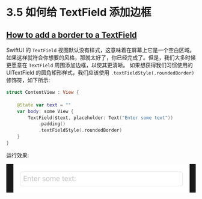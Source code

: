 # 3.5 如何给 TextField 添加边框

## [How to add a border to a TextField](https://www.hackingwithswift.com/quick-start/swiftui/how-to-add-a-border-to-a-textfield)

SwiftUI 的 `TextField` 视图默认没有样式，这意味着在屏幕上它是一个空白区域。如果这样就符合你想要的风格，那就太好了，你已经完成了。但是，我们大多时候更愿意在 `TextField` 周围添加边框，以使其更清晰。 如果想获得我们习惯使用的 UITextField 的圆角矩形样式，我们应该使用 `.textFieldStyle(.roundedBorder)` 修饰符，如下所示:

```swift
struct ContentView : View {

    @State var text = ""
    var body: some View {
        TextField($text, placeholder: Text("Enter some text"))
            .padding()
            .textFieldStyle(.roundedBorder)
    }
}
```

运行效果: 

![](../.gitbook/assets/textfield_style_rounded_border.png)



